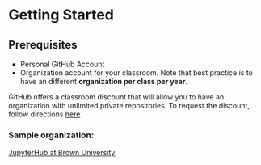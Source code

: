 # Getting Started

## Prerequisites

* Personal GitHub Account
* Organization account for your classroom. Note that best practice is to have an different **organization per class per year**.

GitHub offers a classroom discount that will allow you to have an organization with unlimited private repositories. To request the discount, follow directions [here](https://help.github.com/articles/applying-for-a-classroom-discount/)

### Sample organization:

[JupyterHub at Brown University](https://github.com/brown-jupyterhub)
